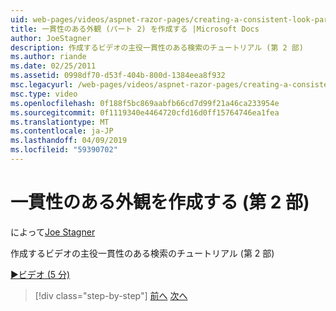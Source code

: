 ```yaml
---
uid: web-pages/videos/aspnet-razor-pages/creating-a-consistent-look-part-2
title: 一貫性のある外観 (パート 2) を作成する |Microsoft Docs
author: JoeStagner
description: 作成するビデオの主役一貫性のある検索のチュートリアル (第 2 部)
ms.author: riande
ms.date: 02/25/2011
ms.assetid: 0998df70-d53f-404b-800d-1384eea8f932
msc.legacyurl: /web-pages/videos/aspnet-razor-pages/creating-a-consistent-look-part-2
msc.type: video
ms.openlocfilehash: 0f188f5bc869aabfb66cd7d99f21a46ca233954e
ms.sourcegitcommit: 0f1119340e4464720cfd16d0ff15764746ea1fea
ms.translationtype: MT
ms.contentlocale: ja-JP
ms.lasthandoff: 04/09/2019
ms.locfileid: "59390702"
---
```

# <a name="creating-a-consistent-look-part-2"></a>一貫性のある外観を作成する (第 2 部)

によって[Joe Stagner](https://github.com/JoeStagner)

作成するビデオの主役一貫性のある検索のチュートリアル (第 2 部)

[&#9654;ビデオ (5 分)](https://channel9.msdn.com/Blogs/ASP-NET-Site-Videos/creating-a-consistent-look-part-2)

> [!div class="step-by-step"]
> [前へ](creating-a-consistent-look-part-1.md)
> [次へ](working-with-forms-part-1.md)
